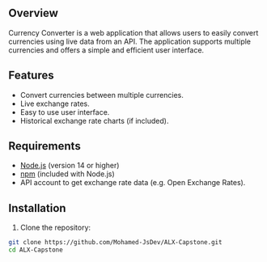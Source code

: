 ## Overview

Currency Converter is a web application that allows users to easily convert currencies using live data from an API. The application supports multiple currencies and offers a simple and efficient user interface.

## Features

- Convert currencies between multiple currencies.
- Live exchange rates.
- Easy to use user interface.
- Historical exchange rate charts (if included).

## Requirements

- [Node.js](https://nodejs.org/) (version 14 or higher)
- [npm](https://www.npmjs.com/) (included with Node.js)
- API account to get exchange rate data (e.g. Open Exchange Rates).

## Installation

1. Clone the repository:

```bash
git clone https://github.com/Mohamed-JsDev/ALX-Capstone.git
cd ALX-Capstone
```
